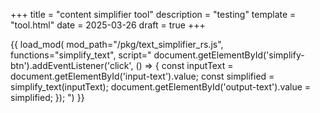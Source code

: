 +++
title = "content simplifier tool"
description = "testing"
template = "tool.html"
date = 2025-03-26
draft = true
+++

{{ load_mod(
mod_path="/pkg/text_simplifier_rs.js",
functions="simplify_text",
script="
    document.getElementById('simplify-btn').addEventListener('click', () => {
        const inputText = document.getElementById('input-text').value;
        const simplified = simplify_text(inputText);
        document.getElementById('output-text').value = simplified;
    });
") }}
